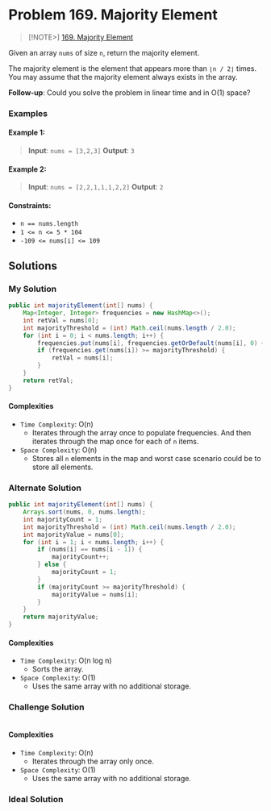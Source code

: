 # Problem 169. Majority Element

> [!NOTE>]
> [169. Majority Element](https://leetcode.com/problems/majority-element/description/?envType=study-plan-v2&envId=top-interview-150)

Given an array `nums` of size `n`, return the majority element.

The majority element is the element that appears more than `⌊n / 2⌋` times. You may assume that the majority element always exists in the array.


**Follow-up**: Could you solve the problem in linear time and in O(1) space?

### Examples

#### Example 1:

> **Input**: `nums = [3,2,3]`
> **Output**: `3`

#### Example 2:

> **Input**: `nums = [2,2,1,1,1,2,2]`
> **Output**: `2`

#### Constraints:

- `n == nums.length`
- `1 <= n <= 5 * 104`
- `-109 <= nums[i] <= 109`

## Solutions

### My Solution

```java
public int majorityElement(int[] nums) {
    Map<Integer, Integer> frequencies = new HashMap<>();
    int retVal = nums[0];
    int majorityThreshold = (int) Math.ceil(nums.length / 2.0);
    for (int i = 0; i < nums.length; i++) {
        frequencies.put(nums[i], frequencies.getOrDefault(nums[i], 0) + 1);
        if (frequencies.get(nums[i]) >= majorityThreshold) {
            retVal = nums[i];
        }
    }
    return retVal;
}
```

#### Complexities

- `Time Complexity`: O(n)
    - Iterates through the array once to populate frequencies. And then iterates through the map once for each of `n` items.
- `Space Complexity`: O(n)
    - Stores all `n` elements in the map and worst case scenario could be to store all elements.

### Alternate Solution

```java
public int majorityElement(int[] nums) {
    Arrays.sort(nums, 0, nums.length);
    int majorityCount = 1;
    int majorityThreshold = (int) Math.ceil(nums.length / 2.0);
    int majorityValue = nums[0];
    for (int i = 1; i < nums.length; i++) {
        if (nums[i] == nums[i - 1]) {
            majorityCount++;
        } else {
            majorityCount = 1;
        }
        if (majorityCount >= majorityThreshold) {
            majorityValue = nums[i];
        }
    }
    return majorityValue;
}
```

#### Complexities

- `Time Complexity`: O(n log n)
    - Sorts the array.
- `Space Complexity`: O(1)
    - Uses the same array with no additional storage.

### Challenge Solution

```java

```

#### Complexities

- `Time Complexity`: O(n)
    - Iterates through the array only once.
- `Space Complexity`: O(1)
    - Uses the same array with no additional storage.

### Ideal Solution

```java

```
